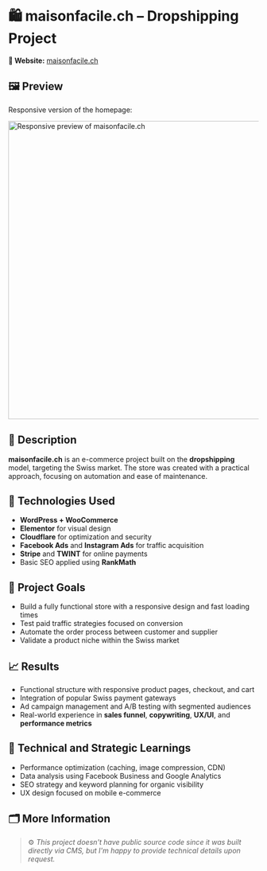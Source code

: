
# 🛍️ maisonfacile.ch – Dropshipping Project

**🔗 Website:** [maisonfacile.ch](https://maisonfacile.ch)

## 🖼️ Preview

Responsive version of the homepage:

<img src="images/maison_facile_resp.png" alt="Responsive preview of maisonfacile.ch" width="600"/>

## 📌 Description

**maisonfacile.ch** is an e-commerce project built on the **dropshipping** model, targeting the Swiss market. The store was created with a practical approach, focusing on automation and ease of maintenance.

## 🧰 Technologies Used

- **WordPress + WooCommerce**
- **Elementor** for visual design
- **Cloudflare** for optimization and security
- **Facebook Ads** and **Instagram Ads** for traffic acquisition
- **Stripe** and **TWINT** for online payments
- Basic SEO applied using **RankMath**

## 🎯 Project Goals

- Build a fully functional store with a responsive design and fast loading times  
- Test paid traffic strategies focused on conversion  
- Automate the order process between customer and supplier  
- Validate a product niche within the Swiss market  

## 📈 Results

- Functional structure with responsive product pages, checkout, and cart  
- Integration of popular Swiss payment gateways  
- Ad campaign management and A/B testing with segmented audiences  
- Real-world experience in **sales funnel**, **copywriting**, **UX/UI**, and **performance metrics**

## 🔧 Technical and Strategic Learnings

- Performance optimization (caching, image compression, CDN)  
- Data analysis using Facebook Business and Google Analytics  
- SEO strategy and keyword planning for organic visibility  
- UX design focused on mobile e-commerce  

## 🗂 More Information

> ⚙️ _This project doesn't have public source code since it was built directly via CMS, but I'm happy to provide technical details upon request._
